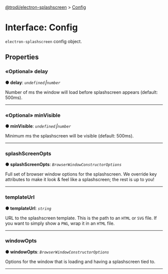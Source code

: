 [@trodi/electron-splashscreen](../README.md) > [Config](../interfaces/config.md)



# Interface: Config


`electron-splashscreen` config object.


## Properties
<a id="delay"></a>

### «Optional» delay

**●  delay**:  *`undefined`⎮`number`* 




Number of ms the window will load before splashscreen appears (default: 500ms).




___

<a id="minvisible"></a>

### «Optional» minVisible

**●  minVisible**:  *`undefined`⎮`number`* 




Minimum ms the splashscreen will be visible (default: 500ms).




___

<a id="splashscreenopts"></a>

###  splashScreenOpts

**●  splashScreenOpts**:  *`BrowserWindowConstructorOptions`* 




Full set of browser window options for the splashscreen. We override key attributes to make it look & feel like a splashscreen; the rest is up to you!




___

<a id="templateurl"></a>

###  templateUrl

**●  templateUrl**:  *`string`* 




URL to the splashscreen template. This is the path to an `HTML` or `SVG` file. If you want to simply show a `PNG`, wrap it in an `HTML` file.




___

<a id="windowopts"></a>

###  windowOpts

**●  windowOpts**:  *`BrowserWindowConstructorOptions`* 




Options for the window that is loading and having a splashscreen tied to.




___


